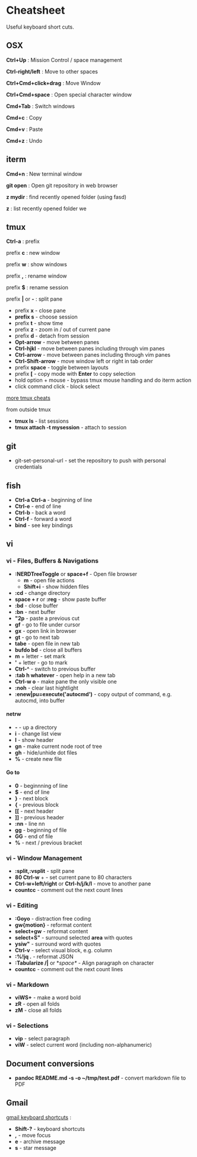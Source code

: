 # Cheatsheet

Useful keyboard short cuts.

## OSX

**Ctrl+Up**
: Mission Control / space management

**Ctrl-right/left**
: Move to other spaces

**Ctrl+Cmd+click+drag**
: Move Window

**Ctrl+Cmd+space**
: Open special character window

**Cmd+Tab**
: Switch windows

**Cmd+c**
: Copy

**Cmd+v**
: Paste

**Cmd+z**
: Undo

## iterm

**Cmd+n**
: New terminal window

**git open**
: Open git repository in web browser

**z mydir <tab>**
: find recently opened folder (using fasd)

**z**
: list recently opened folder we

## tmux

**Ctrl-a**
: prefix

prefix **c**
: new window

prefix **w**
: show windows

prefix **,**
: rename window

prefix **$**
: rename session

prefix **|** or **-**
: split pane

* prefix **x** - close pane
* **prefix s** - choose session
* prefix **t** - show time
* prefix **z** - zoom in / out of current pane
* prefix **d** - detach from session
* **Opt-arrow** - move between panes
* **Ctrl-hjkl** - move between panes including through vim panes
* **Ctrl-arrow** - move between panes including through vim panes
* **Ctrl-Shift-arrow** - move window left or right in tab order
* prefix **space** - toggle between layouts
* prefix **[** - copy mode with **Enter** to copy selection
* hold option + mouse - bypass tmux mouse handling and do iterm action
* click command click - block select

[more tmux cheats](https://tmuxcheatsheet.com/)

from outside tmux

* **tmux ls** - list sessions
* **tmux attach -t mysession** - attach to session

## git

* git-set-personal-url - set the repository to push with personal credentials

## fish

* **Ctrl-a Ctrl-a** - beginning of line
* **Ctrl-e** - end of line
* **Ctrl-b** - back a word
* **Ctrl-f** - forward a word
* **bind** - see key bindings

## vi

### vi - Files, Buffers & Navigations

* **:NERDTreeToggle** or **space+f** - Open file browser
  * **m** - open file actions
  * **Shift+i** - show hidden files
* **:cd** - change directory
* **space + r** or **:reg** - show paste buffer
* **:bd** - close buffer
* **:bn** - next buffer
* **"2p** - paste a previous cut
* **gf** - go to file under cursor
* **gx** - open link in browser
* **gt** - go to next tab
* **tabe** - open file in new tab
* **bufdo bd** - close all buffers
* **m** + letter - set mark
* **'** + letter - go to mark
* **Ctrl-^** - switch to previous buffer
* **:tab h whatever** - open help in a new tab
* **Ctrl-w o** - make pane the only visible one
* **:noh** - clear last hightlight
* **:enew|pu=execute('autocmd')** - copy output of command, e.g. autocmd, into
    buffer

#### netrw

* **-** - up a directory
* **i** - change list view
* **I** - show header
* **gn** - make current node root of tree
* **gh** - hide/unhide dot files
* **%** - create new file

#### Go to

* **0** - beginnning of line
* **$** - end of line
* **}** - next block
* **{** - previous block
* **[[** - next header
* **]]** - previous header
* **:nn** - line nn
* **gg** - beginning of file
* **GG** - end of file
* **%** - next / previous bracket

### vi - Window Management

* **:split,:vsplit** - split pane
* **80 Ctrl-w** + - set current pane to 80 characters
* **Ctrl-w+left/right** or **Ctrl-h/j/k/l** - move to another pane
* **count<leader>cc** - comment out the next count lines

### vi - Editing

* **:Goyo** - distraction free coding
* **gw{motion}** - reformat content
* **select+gw** - reformat content
* **select+S"** - surround selected **area** with quotes
* **ysiw"** - surround word with quotes
* **Ctrl-v** - select visual block, e.g. column
* **:%!jq .** - reformat JSON
* **:Tabularize /|** or **space\** - Align paragraph on character
* **count<leader>cc** - comment out the next count lines

### vi - Markdown

* **viWS+** - make a word bold
* **zR** - open all folds
* **zM** - close all folds

### vi - Selections

* **vip** - select paragraph
* **viW** - select current word (including non-alphanumeric)

## Document conversions

* **pandoc README.md -s -o ~/tmp/test.pdf** - convert markdown file to PDF

## Gmail

[gmail keyboard shortcuts](https://support.google.com/mail/answer/6594) :

* **Shift-?** - keyboard shortcuts
* **,** - move focus
* **e** - archive message
* **s** - star message

